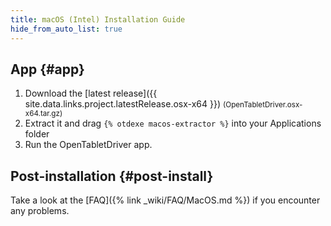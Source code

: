 ```yaml
---
title: macOS (Intel) Installation Guide
hide_from_auto_list: true
---
```


## App {#app}

1. Download the [latest release]({{ site.data.links.project.latestRelease.osx-x64 }}) <small class="text-muted">(OpenTabletDriver.osx-x64.tar.gz)</small>
2. Extract it and drag `{% otdexe macos-extractor %}` into your Applications folder
3. Run the OpenTabletDriver app.

## Post-installation {#post-install}

Take a look at the [FAQ]({% link _wiki/FAQ/MacOS.md %}) if you encounter any problems.

